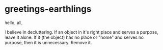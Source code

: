 # greetings-earthlings

hello, all, 

I believe in decluttering. 
If an object in it's right place and serves a purpose, leave it alone. If it (the object) has no place or "home" and serves no purpose, then it is unnecessary. 
Remove it.
